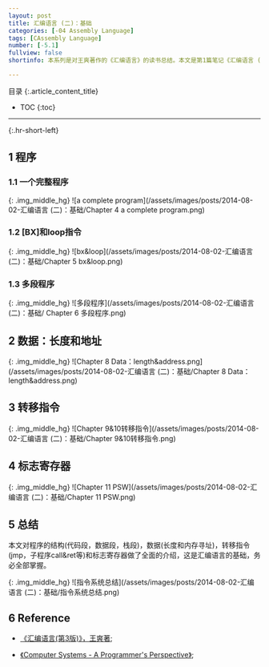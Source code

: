 ```yaml
---
layout: post
title: 汇编语言 (二)：基础
categories: [-04 Assembly Language]
tags: [CAssembly Language]
number: [-5.1]
fullview: false
shortinfo: 本系列是对王爽著作的《汇编语言》的读书总结。本文是第1篇笔记《汇编语言 (二)：基础》。

---
```

目录
{:.article_content_title}


* TOC
{:toc}

---
{:.hr-short-left}

## 1 程序 ##

### 1.1 一个完整程序 ###

{: .img_middle_hg}
![a complete program](/assets/images/posts/2014-08-02-汇编语言 (二)：基础/Chapter 4 a complete program.png)

### 1.2 [BX]和loop指令 ###

{: .img_middle_hg}
![bx&loop](/assets/images/posts/2014-08-02-汇编语言 (二)：基础/Chapter 5 bx&loop.png)

### 1.3 多段程序 ###

{: .img_middle_hg}
![多段程序](/assets/images/posts/2014-08-02-汇编语言 (二)：基础/
Chapter 6 多段程序.png)

## 2 数据：长度和地址 ##

{: .img_middle_hg}
![Chapter 8 Data：length&address.png](/assets/images/posts/2014-08-02-汇编语言 (二)：基础/Chapter 8 Data：length&address.png)

## 3 转移指令 ##

{: .img_middle_hg}
![Chapter 9&10转移指令](/assets/images/posts/2014-08-02-汇编语言 (二)：基础/Chapter 9&10转移指令.png)

## 4 标志寄存器 ##

{: .img_middle_hg}
![Chapter 11 PSW](/assets/images/posts/2014-08-02-汇编语言 (二)：基础/Chapter 11 PSW.png)


## 5 总结 ##

本文对程序的结构(代码段，数据段，栈段)，数据(长度和内存寻址)，转移指令(jmp，子程序call&ret等)和标志寄存器做了全面的介绍，这是汇编语言的基础，务必全部掌握。

{: .img_middle_hg}
![指令系统总结](/assets/images/posts/2014-08-02-汇编语言 (二)：基础/指令系统总结.png)

## 6 Reference ##

- [《汇编语言(第3版)》，王爽著](https://www.amazon.cn/%E5%9B%BE%E4%B9%A6/dp/B00EYSPGYE?tag=et04-23);

- [《Computer Systems - A Programmer's Perspective》](https://www.amazon.com/Computer-Systems-Programmers-Perspective-2nd/dp/0136108040);




